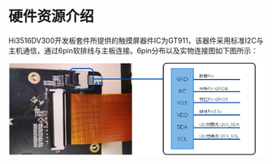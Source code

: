 # 硬件资源介绍<a name="ZH-CN_TOPIC_0000001111841856"></a>

Hi3516DV300开发板套件所提供的触摸屏器件IC为GT911，该器件采用标准I2C与主机通信，通过6pin软排线与主板连接。6pin分布以及实物连接图如下图所示：

![](figures/绘图1.png)

